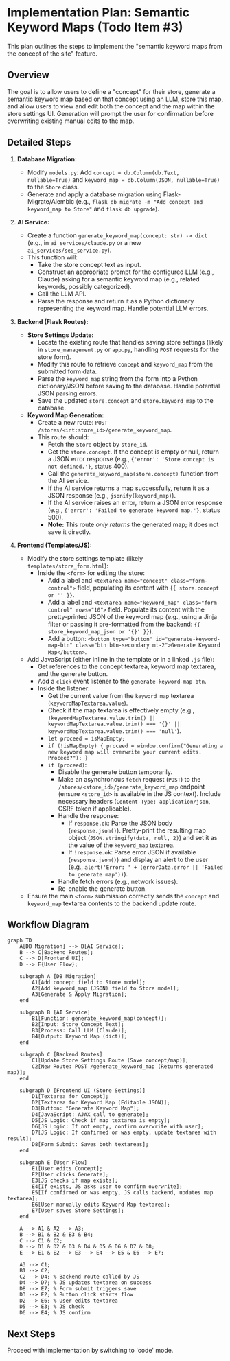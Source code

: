# Implementation Plan: Semantic Keyword Maps (Todo Item #3)

This plan outlines the steps to implement the "semantic keyword maps from the concept of the site" feature.

## Overview

The goal is to allow users to define a "concept" for their store, generate a semantic keyword map based on that concept using an LLM, store this map, and allow users to view and edit both the concept and the map within the store settings UI. Generation will prompt the user for confirmation before overwriting existing manual edits to the map.

## Detailed Steps

1.  **Database Migration:**
    *   Modify `models.py`: Add `concept = db.Column(db.Text, nullable=True)` and `keyword_map = db.Column(JSON, nullable=True)` to the `Store` class.
    *   Generate and apply a database migration using Flask-Migrate/Alembic (e.g., `flask db migrate -m "Add concept and keyword_map to Store"` and `flask db upgrade`).

2.  **AI Service:**
    *   Create a function `generate_keyword_map(concept: str) -> dict` (e.g., in `ai_services/claude.py` or a new `ai_services/seo_service.py`).
    *   This function will:
        *   Take the store concept text as input.
        *   Construct an appropriate prompt for the configured LLM (e.g., Claude) asking for a semantic keyword map (e.g., related keywords, possibly categorized).
        *   Call the LLM API.
        *   Parse the response and return it as a Python dictionary representing the keyword map. Handle potential LLM errors.

3.  **Backend (Flask Routes):**
    *   **Store Settings Update:**
        *   Locate the existing route that handles saving store settings (likely in `store_management.py` or `app.py`, handling `POST` requests for the store form).
        *   Modify this route to retrieve `concept` and `keyword_map` from the submitted form data.
        *   Parse the `keyword_map` string from the form into a Python dictionary/JSON before saving to the database. Handle potential JSON parsing errors.
        *   Save the updated `store.concept` and `store.keyword_map` to the database.
    *   **Keyword Map Generation:**
        *   Create a new route: `POST /stores/<int:store_id>/generate_keyword_map`.
        *   This route should:
            *   Fetch the `Store` object by `store_id`.
            *   Get the `store.concept`. If the concept is empty or null, return a JSON error response (e.g., `{'error': 'Store concept is not defined.'}`, status 400).
            *   Call the `generate_keyword_map(store.concept)` function from the AI service.
            *   If the AI service returns a map successfully, return it as a JSON response (e.g., `jsonify(keyword_map)`).
            *   If the AI service raises an error, return a JSON error response (e.g., `{'error': 'Failed to generate keyword map.'}`, status 500).
            *   **Note:** This route *only returns* the generated map; it does not save it directly.

4.  **Frontend (Templates/JS):**
    *   Modify the store settings template (likely `templates/store_form.html`):
        *   Inside the `<form>` for editing the store:
            *   Add a label and `<textarea name="concept" class="form-control">` field, populating its content with `{{ store.concept or '' }}`.
            *   Add a label and `<textarea name="keyword_map" class="form-control" rows="10">` field. Populate its content with the pretty-printed JSON of the keyword map (e.g., using a Jinja filter or passing it pre-formatted from the backend: `{{ store_keyword_map_json or '{}' }}`).
            *   Add a button: `<button type="button" id="generate-keyword-map-btn" class="btn btn-secondary mt-2">Generate Keyword Map</button>`.
    *   Add JavaScript (either inline in the template or in a linked `.js` file):
        *   Get references to the concept textarea, keyword map textarea, and the generate button.
        *   Add a `click` event listener to the `generate-keyword-map-btn`.
        *   Inside the listener:
            *   Get the current value from the `keyword_map` textarea (`keywordMapTextarea.value`).
            *   Check if the map textarea is effectively empty (e.g., `!keywordMapTextarea.value.trim() || keywordMapTextarea.value.trim() === '{}' || keywordMapTextarea.value.trim() === 'null'`).
            *   `let proceed = isMapEmpty;`
            *   `if (!isMapEmpty) { proceed = window.confirm("Generating a new keyword map will overwrite your current edits. Proceed?"); }`
            *   `if (proceed)`:
                *   Disable the generate button temporarily.
                *   Make an asynchronous `fetch` request (`POST`) to the `/stores/<store_id>/generate_keyword_map` endpoint (ensure `<store_id>` is available in the JS context). Include necessary headers (`Content-Type: application/json`, CSRF token if applicable).
                *   Handle the response:
                    *   If `response.ok`: Parse the JSON body (`response.json()`). Pretty-print the resulting map object (`JSON.stringify(data, null, 2)`) and set it as the value of the `keyword_map` textarea.
                    *   If `!response.ok`: Parse error JSON if available (`response.json()`) and display an alert to the user (e.g., `alert('Error: ' + (errorData.error || 'Failed to generate map'))`).
                *   Handle fetch errors (e.g., network issues).
                *   Re-enable the generate button.
    *   Ensure the main `<form>` submission correctly sends the `concept` and `keyword_map` textarea contents to the backend update route.

## Workflow Diagram

```mermaid
graph TD
    A[DB Migration] --> B[AI Service];
    B --> C[Backend Routes];
    C --> D[Frontend UI];
    D --> E{User Flow};

    subgraph A [DB Migration]
        A1[Add concept field to Store model];
        A2[Add keyword_map (JSON) field to Store model];
        A3[Generate & Apply Migration];
    end

    subgraph B [AI Service]
        B1[Function: generate_keyword_map(concept)];
        B2[Input: Store Concept Text];
        B3[Process: Call LLM (Claude)];
        B4[Output: Keyword Map (dict)];
    end

    subgraph C [Backend Routes]
        C1[Update Store Settings Route (Save concept/map)];
        C2[New Route: POST /generate_keyword_map (Returns generated map)];
    end

    subgraph D [Frontend UI (Store Settings)]
        D1[Textarea for Concept];
        D2[Textarea for Keyword Map (Editable JSON)];
        D3[Button: "Generate Keyword Map"];
        D4[JavaScript: AJAX call to generate];
        D5[JS Logic: Check if map textarea is empty];
        D6[JS Logic: If not empty, confirm overwrite with user];
        D7[JS Logic: If confirmed or was empty, update textarea with result];
        D8[Form Submit: Saves both textareas];
    end

    subgraph E [User Flow]
        E1[User edits Concept];
        E2[User clicks Generate];
        E3[JS checks if map exists];
        E4[If exists, JS asks user to confirm overwrite];
        E5[If confirmed or was empty, JS calls backend, updates map textarea];
        E6[User manually edits Keyword Map textarea];
        E7[User saves Store Settings];
    end

    A --> A1 & A2 --> A3;
    B --> B1 & B2 & B3 & B4;
    C --> C1 & C2;
    D --> D1 & D2 & D3 & D4 & D5 & D6 & D7 & D8;
    E --> E1 & E2 --> E3 --> E4 --> E5 & E6 --> E7;

    A3 --> C1;
    B1 --> C2;
    C2 --> D4; % Backend route called by JS
    D4 --> D7; % JS updates textarea on success
    D8 --> E7; % Form submit triggers save
    D3 --> E2; % Button click starts flow
    D2 --> E6; % User edits textarea
    D5 --> E3; % JS check
    D6 --> E4; % JS confirm
```

## Next Steps

Proceed with implementation by switching to 'code' mode.